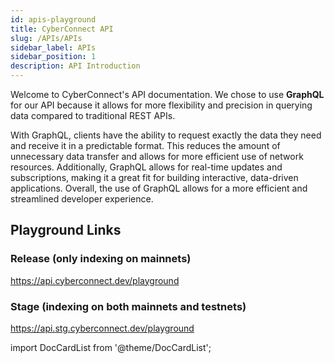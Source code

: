 ```yaml
---
id: apis-playground
title: CyberConnect API 
slug: /APIs/APIs
sidebar_label: APIs
sidebar_position: 1
description: API Introduction
---
```


Welcome to CyberConnect's API documentation. We chose to use **GraphQL** for our API because it allows for more flexibility and precision in querying data compared to traditional REST APIs. 

With GraphQL, clients have the ability to request exactly the data they need and receive it in a predictable format. This reduces the amount of unnecessary data transfer and allows for more efficient use of network resources. Additionally, GraphQL allows for real-time updates and subscriptions, making it a great fit for building interactive, data-driven applications. Overall, the use of GraphQL allows for a more efficient and streamlined developer experience.


## Playground Links

### Release (only indexing on mainnets) 
https://api.cyberconnect.dev/playground

### Stage (indexing on both mainnets and testnets)
https://api.stg.cyberconnect.dev/playground


import DocCardList from '@theme/DocCardList';

<DocCardList/>